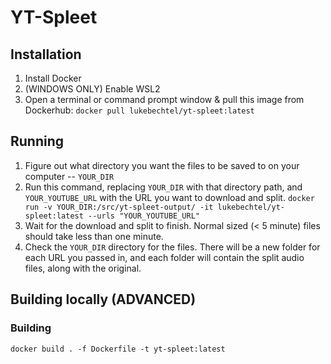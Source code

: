 # YT-Spleet

## Installation

1. Install Docker
2. (WINDOWS ONLY) Enable WSL2
3. Open a terminal or command prompt window & pull this image from Dockerhub:
   `docker pull lukebechtel/yt-spleet:latest`

## Running

1. Figure out what directory you want the files to be saved to on your computer
   -- `YOUR_DIR`
2. Run this command, replacing `YOUR_DIR` with that directory path, and
   `YOUR_YOUTUBE_URL` with the URL you want to download and split.
   `docker run -v YOUR_DIR:/src/yt-spleet-output/ -it lukebechtel/yt-spleet:latest --urls "YOUR_YOUTUBE_URL"`
3. Wait for the download and split to finish. Normal sized (< 5 minute) files
   should take less than one minute.
4. Check the `YOUR_DIR` directory for the files. There will be a new folder for
   each URL you passed in, and each folder will contain the split audio files,
   along with the original.

## Building locally (ADVANCED)

### Building

`docker build . -f Dockerfile -t yt-spleet:latest`
